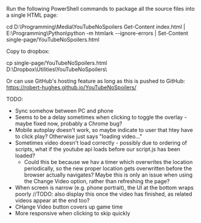 Run the following PowerShell commands to package all the source files into a single HTML page:

cd D:\Programming\Media\YouTubeNoSpoilers
Get-Content index.html | E:\Programming\Python\python -m htmlark --ignore-errors | Set-Content single-page/YouTubeNoSpoilers.html

Copy to dropbox:

cp single-page/YouTubeNoSpoilers.html D:\Dropbox\Utilities\YouTubeNoSpoilers\

Or can use GitHub's hosting feature as long as this is pushed to GitHub: https://robert-hughes.github.io/YouTubeNoSpoilers/


TODO:

* Sync somehow between PC and phone
* Seems to be a delay sometimes when clicking to toggle the overlay - maybe fixed now, probably a Chrome bug?
* Mobile autoplay doesn't work, so maybe indicate to user that htey have to click play? Otherwise just says "loading video..."
* Sometimes video doesn't load correctly - possibly due to ordering of scripts, what if the youtube api loads before our script.js has been loaded?
    * Could this be because we hav a timer which overwrites the location periodically, so the new proper location gets overwritten before the browser actually
    navigates? Maybe this is only an issue when using the Change Video option, rather than refreshing the page?
* When screen is narrow (e.g. phone portrait), the UI at the bottom wraps poorly
        //TODO: also display this once the video has finished, as related videos appear at the end too?
* CHange Video button covers up game time
* More responsive when clicking to skip quickly